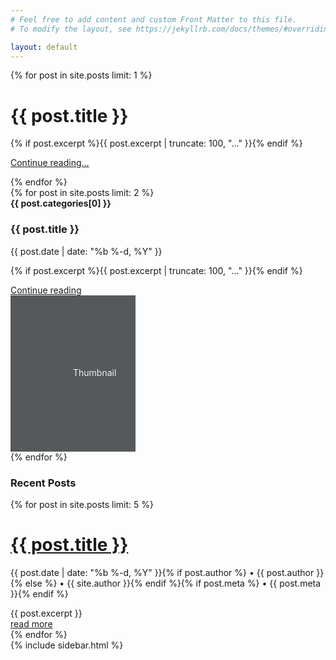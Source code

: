 ```yaml
---
# Feel free to add content and custom Front Matter to this file.
# To modify the layout, see https://jekyllrb.com/docs/themes/#overriding-theme-defaults

layout: default
---
```


<div class="container">
  <div class="jumbotron p-4 p-md-5 text-white rounded bg-dark">
    {% for post in site.posts limit: 1 %}
    <div class="col-md-6 px-0">
      <h1 class="display-4 font-italic">{{ post.title }}</h1>
      <p class="lead my-3">{% if post.excerpt %}{{ post.excerpt | truncate: 100, "..." }}{% endif %}</p>
      <p class="lead mb-0"><a href="{{ post.url | prepend: site.baseurl }}" class="text-white font-weight-bold">Continue reading...</a></p>
    </div>
    {% endfor %}
  </div>

  <div class="row mb-2">
    {% for post in site.posts limit: 2 %}
    <div class="col-md-6">
      <div class="row no-gutters border rounded overflow-hidden flex-md-row mb-4 shadow-sm h-md-250 position-relative">
        <div class="col p-4 d-flex flex-column position-static">
          <strong class="d-inline-block mb-2 text-primary">{{ post.categories[0] }}</strong>
          <h3 class="mb-0">{{ post.title }}</h3>
          <div class="mb-1 text-muted">{{ post.date | date: "%b %-d, %Y" }}</div>
          <p class="card-text mb-auto">{% if post.excerpt %}{{ post.excerpt | truncate: 100, "..." }}{% endif %}</p>
          <a href="{{ post.url | prepend: site.baseurl }}" class="stretched-link">Continue reading</a>
        </div>
        <div class="col-auto d-none d-lg-block">
          <svg class="bd-placeholder-img" width="200" height="250" xmlns="http://www.w3.org/2000/svg" preserveAspectRatio="xMidYMid slice" focusable="false" role="img" aria-label="Placeholder: Thumbnail"><title>Placeholder</title><rect width="100%" height="100%" fill="#55595c"/><text x="50%" y="50%" fill="#eceeef" dy=".3em">Thumbnail</text></svg>
        </div>
      </div>
    </div>
    {% endfor %}
  </div>
</div>

<div role="main" class="container">
  <div class="row">
    <div class="col-md-8 blog-main">
      <h3 class="pb-4 mb-4 font-italic border-bottom">
        Recent Posts
      </h3>
      {% for post in site.posts limit: 5 %}
          <div class="blog-post">
            <h1 class="blog-post-title"><a href="{{ post.url | prepend: site.baseurl }}">{{ post.title }}</a></h1>
            <p class="blog-post-meta">{{ post.date | date: "%b %-d, %Y" }}{% if post.author %} • {{ post.author }}{% else %} • {{ site.author }}{% endif %}{% if post.meta %} • {{ post.meta }}{% endif %}</p>
            {{ post.excerpt }}
            <br/>
            <a href="{{ post.url | prepend: site.baseurl }}">read more</a>
          </div><!-- /.blog-post -->
      {% endfor %}
    </div><!-- /.blog-main -->
    {% include sidebar.html %}
  </div><!-- /.row -->
</div><!-- /.container -->